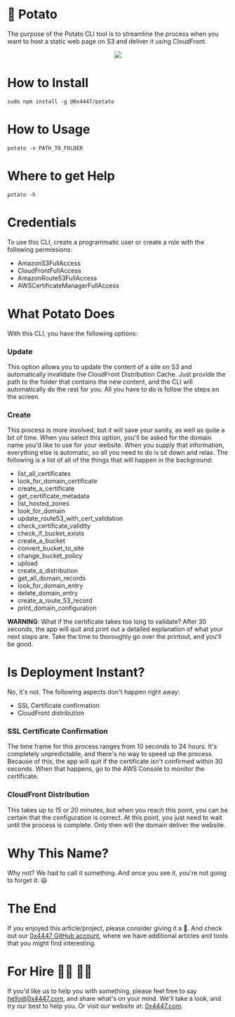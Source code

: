 # 🥔 Potato

The purpose of the Potato CLI tool is to streamline the process when you want to host a static web page on S3 and deliver it using CloudFront.

<div align="center">
	<img src="https://raw.githubusercontent.com/0x4447/0x4447-cli-potato/master/assets/main.png">
</div>

# How to Install

```
sudo npm install -g @0x4447/potato
```

# How to Usage

```
potato -s PATH_TO_FOLDER
```

# Where to get Help

```
potato -h
```

# Credentials

To use this CLI, create a programmatic user or create a role with the following permissions:

- AmazonS3FullAccess
- CloudFrontFullAccess
- AmazonRoute53FullAccess
- AWSCertificateManagerFullAccess

# What Potato Does

With this CLI, you have the following options:

### Update

This option allows you to update the content of a site on S3 and automatically invalidate the CloudFront Distribution Cache. Just provide the path to the folder that contains the new content, and the CLI will automatically do the rest for you. All you have to do is follow the steps on the screen.

### Create

This process is more involved, but it will save your sanity, as well as quite a bit of time. When you select this option, you'll be asked for the domain name you'd like to use for your website. When you supply that information, everything else is automatic, so all you need to do is sit down and relax. The following is a list of all of the things that will happen in the background:

- list_all_certificates
- look_for_domain_certificate
- create_a_certificate
- get_certificate_metadata
- list_hosted_zones
- look_for_domain
- update_route53_with_cert_validation
- check_certificate_validity
- check_if_bucket_exists
- create_a_bucket
- convert_bucket_to_site
- change_bucket_policy
- upload
- create_a_distribution
- get_all_domain_records
- look_for_domain_entry
- delete_domain_entry
- create_a_route_53_record
- print_domain_configuration

**WARNING**: What if the certificate takes too long to validate? After 30 seconds, the app will quit and print out a detailed explanation of what your next steps are. Take the time to thoroughly go over the printout, and you'll be good.

# Is Deployment Instant?

No, it's not. The following aspects don't happen right away:

- SSL Certificate confirmation
- CloudFront distribution

### SSL Certificate Confirmation

The time frame for this process ranges from 10 seconds to 24 hours. It's completely unpredictable, and there's no way to speed up the process. Because of this, the app will quit if the certificate isn't confirmed within 30 seconds. When that happens, go to the AWS Console to monitor the certificate.

### CloudFront Distribution

This takes up to 15 or 20 minutes, but when you reach this point, you can be certain that the configuration is correct. At this point, you just need to wait until the process is complete. Only then will the domain deliver the website.

# Why This Name?

Why not? We had to call it something. And once you see it, you're not going to forget it. 😃

# The End

If you enjoyed this article/project, please consider giving it a 🌟. And check out our [0x4447 GitHub account](https://github.com/0x4447), where we have additional articles and tools that you might find interesting.

# For Hire 👨‍💻 👩‍💻

If you'd like us to help you with something, please feel free to say hello@0x4447.com, and share what's on your mind. We'll take a look, and try our best to help you. Or visit our website at: [0x4447.com](https://0x4447.com).
